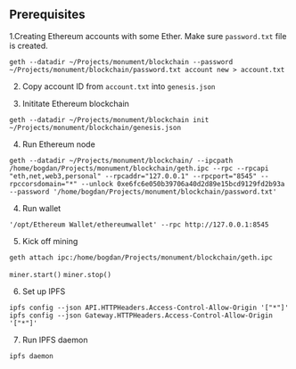 ## Prerequisites

1.Creating Ethereum accounts with some Ether. Make sure `password.txt` file is created. 

`geth --datadir ~/Projects/monument/blockchain --password ~/Projects/monument/blockchain/password.txt account new > account.txt`


2. Copy account ID from `account.txt` into `genesis.json`

3. Inititate Ethereum blockchain

`geth --datadir ~/Projects/monument/blockchain init ~/Projects/monument/blockchain/genesis.json`

4. Run Ethereum node

```geth --datadir ~/Projects/monument/blockchain/ --ipcpath /home/bogdan/Projects/monument/blockchain/geth.ipc --rpc --rpcapi "eth,net,web3,personal" --rpcaddr="127.0.0.1" --rpcport="8545" --rpccorsdomain="*" --unlock 0xe6fc6e050b39706a40d2d89e15bcd9129fd2b93a --password '/home/bogdan/Projects/monument/blockchain/password.txt'```

4. Run wallet

`'/opt/Ethereum Wallet/ethereumwallet' --rpc http://127.0.0.1:8545`

5. Kick off mining

`geth attach ipc:/home/bogdan/Projects/monument/blockchain/geth.ipc`

`miner.start()`
`miner.stop()`

6. Set up IPFS

`ipfs config --json API.HTTPHeaders.Access-Control-Allow-Origin '["*"]'`
`ipfs config --json Gateway.HTTPHeaders.Access-Control-Allow-Origin '["*"]'`

7. Run IPFS daemon

`ipfs daemon`